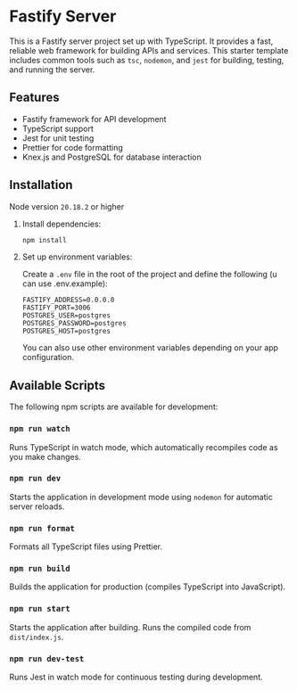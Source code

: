 
# Fastify Server

This is a Fastify server project set up with TypeScript. It provides a fast, reliable web framework for building APIs and services. This starter template includes common tools such as `tsc`, `nodemon`, and `jest` for building, testing, and running the server.

## Features

- Fastify framework for API development
- TypeScript support
- Jest for unit testing
- Prettier for code formatting
- Knex.js and PostgreSQL for database interaction

## Installation

Node version ```20.18.2``` or higher

1. Install dependencies:

    ```sh
    npm install
    ```

2. Set up environment variables:

   Create a `.env` file in the root of the project and define the following (u can use .env.example):

    ```env
    FASTIFY_ADDRESS=0.0.0.0
    FASTIFY_PORT=3006
    POSTGRES_USER=postgres
    POSTGRES_PASSWORD=postgres
    POSTGRES_HOST=postgres
    ```

   You can also use other environment variables depending on your app configuration.

## Available Scripts

The following npm scripts are available for development:

### `npm run watch`

Runs TypeScript in watch mode, which automatically recompiles code as you make changes.

### `npm run dev`

Starts the application in development mode using `nodemon` for automatic server reloads.

### `npm run format`

Formats all TypeScript files using Prettier.

### `npm run build`

Builds the application for production (compiles TypeScript into JavaScript).

### `npm run start`

Starts the application after building. Runs the compiled code from `dist/index.js`.

### `npm run dev-test`

Runs Jest in watch mode for continuous testing during development.
